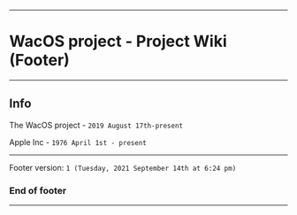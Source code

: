 
***

# WacOS project - Project Wiki (Footer)

***

## Info

The WacOS project - `2019 August 17th-present`

Apple Inc - `1976 April 1st - present`

***

Footer version: `1 (Tuesday, 2021 September 14th at 6:24 pm)`

### End of footer

***
